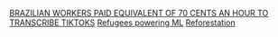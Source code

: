[BRAZILIAN WORKERS PAID EQUIVALENT OF 70 CENTS AN HOUR TO TRANSCRIBE TIKTOKS](https://theintercept.com/2021/10/02/tiktok-bytedance-transcription-brazil/)
[Refugees powering ML](https://restofworld.org/2021/refugees-machine-learning-big-tech/?utm-source=sharing)
[Reforestation](https://twitter.com/Reuters/status/1441135279167787014)